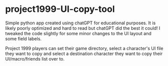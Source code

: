 # project1999-UI-copy-tool
Simple python app created using chatGPT for educational purposes. It is likely poorly optimized and hard to read but chatGPT did the best it could! I tweaked the code slightly for some minor changes to the UI layout and some field labels.

Project 1999 players can set their game directory, select a character's UI file they want to copy and select a destination character they want to copy their UI/macro/friends list over to.
